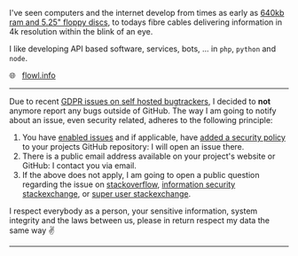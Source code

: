 
I've seen computers and the internet develop from times as early as [640kb ram and 5.25" floppy discs](https://olivrea.de/olivetti-m24-go330-z8001-cpu-board/),
to todays fibre cables delivering information in 4k resolution within the blink of an eye.

I like developing API based software, services, bots, ... in `php`, `python` and `node`.

🌐 &nbsp; [flowl.info](https://flowl.info)


-----

Due to recent [GDPR issues on self hosted bugtrackers](https://core.trac.wordpress.org/), I decided to **not** anymore report any bugs outside of GitHub.
The way I am going to notify about an issue, even security related, adheres to the following principle:

1. You have [enabled issues](https://guides.github.com/features/issues/) and if applicable, have [added a security policy](https://docs.github.com/en/free-pro-team@latest/github/managing-security-vulnerabilities/adding-a-security-policy-to-your-repository) to your projects GitHub repository: I will open an issue there.
2. There is a public email address available on your project's website or GitHub: I contact you via email.
3. If the above does not apply, I am going to open a public question regarding the issue on [stackoverflow](https://stackoverflow.com/), [information security stackexchange](https://security.stackexchange.com/), or [super user stackexchange](https://superuser.com/).

I respect everybody as a person, your sensitive information, system integrity and the laws between us, please in return respect my data the same way ✌️

-----

